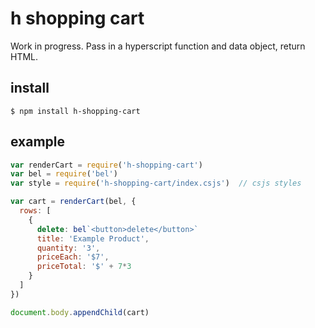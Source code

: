# h shopping cart

Work in progress. Pass in a hyperscript function and data object, return HTML.


## install

    $ npm install h-shopping-cart


## example

```js
var renderCart = require('h-shopping-cart')
var bel = require('bel')
var style = require('h-shopping-cart/index.csjs')  // csjs styles

var cart = renderCart(bel, {
  rows: [
    {
      delete: bel`<button>delete</button>`
      title: 'Example Product',
      quantity: '3',
      priceEach: '$7',
      priceTotal: '$' + 7*3
    }
  ]
})

document.body.appendChild(cart)
```
